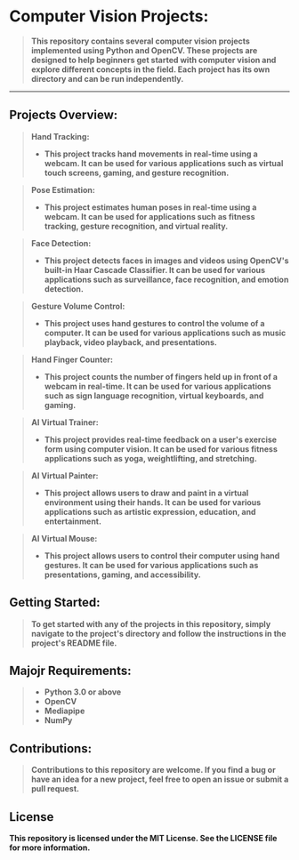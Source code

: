 # <b> Computer Vision Projects:

> This repository contains several computer vision projects implemented using Python and OpenCV. These projects are designed to help beginners get started with computer vision and explore different concepts in the field. Each project has its own directory and can be run independently.
___________________________________________________________________

## <b> Projects Overview:
  
> Hand Tracking:
  >
  >* This project tracks hand movements in real-time using a webcam. It can be used for various applications such as virtual touch screens, gaming, and gesture recognition.

> Pose Estimation: 
  >
  >* This project estimates human poses in real-time using a webcam. It can be used for applications such as fitness tracking, gesture recognition, and virtual reality.

> Face Detection: 
  >
  >* This project detects faces in images and videos using OpenCV's built-in Haar Cascade Classifier. It can be used for various applications such as surveillance, face recognition, and emotion detection.

> Gesture Volume Control: 
  >
  >* This project uses hand gestures to control the volume of a computer. It can be used for various applications such as music playback, video playback, and presentations.

> Hand Finger Counter: 
  >
  >* This project counts the number of fingers held up in front of a webcam in real-time. It can be used for various applications such as sign language recognition, virtual keyboards, and gaming.

> AI Virtual Trainer: 
  >
  >* This project provides real-time feedback on a user's exercise form using computer vision. It can be used for various fitness applications such as yoga, weightlifting, and stretching.

> AI Virtual Painter: 
  >
  >* This project allows users to draw and paint in a virtual environment using their hands. It can be used for various applications such as artistic expression, education, and entertainment.

> AI Virtual Mouse: 
  >
  >* This project allows users to control their computer using hand gestures. It can be used for various applications such as presentations, gaming, and accessibility.
  
## <b>Getting Started:
  
 > To get started with any of the projects in this repository, simply navigate to the project's directory and follow the instructions in the project's README file.
  
## Majojr Requirements:
>* Python 3.0 or above
>* OpenCV
>* Mediapipe
>* NumPy
  
## Contributions:
> Contributions to this repository are welcome. If you find a bug or have an idea for a new project, feel free to open an issue or submit a pull request.
  
## License
This repository is licensed under the MIT License. See the LICENSE file for more information.

